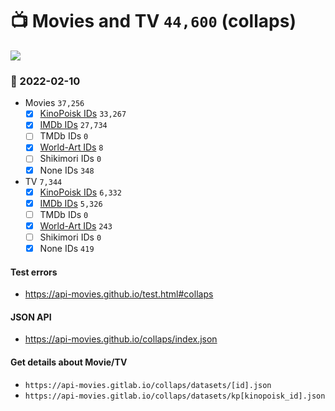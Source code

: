 # :tv: Movies and TV `44,600` (collaps)

<a href="https://API-Movies.github.io"><img src="https://API-Movies.github.io/banner.png?cache"></a>

### :date: 2022-02-10
- Movies `37,256`
  - [x] <a href="https://API-Movies.github.io/collaps/movie_kinopoisk_ids.json">KinoPoisk IDs</a> `33,267`
  - [x] <a href="https://API-Movies.github.io/collaps/movie_imdb_ids.json">IMDb IDs</a> `27,734`
  - [ ] TMDb IDs `0`
  - [x] <a href="https://API-Movies.github.io/collaps/movie_world_art_ids.json">World-Art IDs</a> `8`
  - [ ] Shikimori IDs `0`
  - [x] None IDs `348`
- TV `7,344`
  - [x] <a href="https://API-Movies.github.io/collaps/tv_kinopoisk_ids.json">KinoPoisk IDs</a> `6,332`
  - [x] <a href="https://API-Movies.github.io/collaps/tv_imdb_ids.json">IMDb IDs</a> `5,326`
  - [ ] TMDb IDs `0`
  - [x] <a href="https://API-Movies.github.io/collaps/tv_world_art_ids.json">World-Art IDs</a> `243`
  - [ ] Shikimori IDs `0`
  - [x] None IDs `419`
#### Test errors
- <a href='https://api-movies.github.io/test.html#collaps'>https://api-movies.github.io/test.html#collaps</a>
#### JSON API
- <a href='https://api-movies.github.io/collaps/index.json'>https://api-movies.github.io/collaps/index.json</a>
#### Get details about Movie/TV
- `https://api-movies.gitlab.io/collaps/datasets/[id].json`
- `https://api-movies.gitlab.io/collaps/datasets/kp[kinopoisk_id].json`
